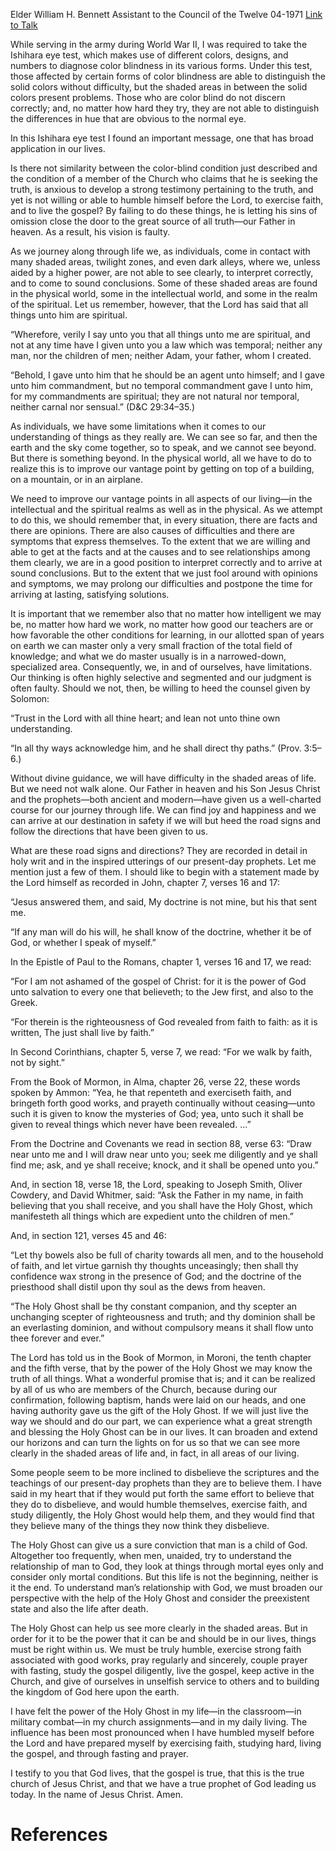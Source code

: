 Elder William H. Bennett
Assistant to the Council of the Twelve
04-1971
[Link to Talk](https://www.churchofjesuschrist.org/study/general-conference/1971/04/help-needed-in-the-shaded-areas?lang=eng)

While serving in the army during World War II, I was required to take the Ishihara eye test, which makes use of different colors, designs, and numbers to diagnose color blindness in its various forms. Under this test, those affected by certain forms of color blindness are able to distinguish the solid colors without difficulty, but the shaded areas in between the solid colors present problems. Those who are color blind do not discern correctly; and, no matter how hard they try, they are not able to distinguish the differences in hue that are obvious to the normal eye.

In this Ishihara eye test I found an important message, one that has broad application in our lives.

Is there not similarity between the color-blind condition just described and the condition of a member of the Church who claims that he is seeking the truth, is anxious to develop a strong testimony pertaining to the truth, and yet is not willing or able to humble himself before the Lord, to exercise faith, and to live the gospel? By failing to do these things, he is letting his sins of omission close the door to the great source of all truth—our Father in heaven. As a result, his vision is faulty.

As we journey along through life we, as individuals, come in contact with many shaded areas, twilight zones, and even dark alleys, where we, unless aided by a higher power, are not able to see clearly, to interpret correctly, and to come to sound conclusions. Some of these shaded areas are found in the physical world, some in the intellectual world, and some in the realm of the spiritual. Let us remember, however, that the Lord has said that all things unto him are spiritual.

“Wherefore, verily I say unto you that all things unto me are spiritual, and not at any time have I given unto you a law which was temporal; neither any man, nor the children of men; neither Adam, your father, whom I created.

“Behold, I gave unto him that he should be an agent unto himself; and I gave unto him commandment, but no temporal commandment gave I unto him, for my commandments are spiritual; they are not natural nor temporal, neither carnal nor sensual.” (D&C 29:34–35.)

As individuals, we have some limitations when it comes to our understanding of things as they really are. We can see so far, and then the earth and the sky come together, so to speak, and we cannot see beyond. But there is something beyond. In the physical world, all we have to do to realize this is to improve our vantage point by getting on top of a building, on a mountain, or in an airplane.

We need to improve our vantage points in all aspects of our living—in the intellectual and the spiritual realms as well as in the physical. As we attempt to do this, we should remember that, in every situation, there are facts and there are opinions. There are also causes of difficulties and there are symptoms that express themselves. To the extent that we are willing and able to get at the facts and at the causes and to see relationships among them clearly, we are in a good position to interpret correctly and to arrive at sound conclusions. But to the extent that we just fool around with opinions and symptoms, we may prolong our difficulties and postpone the time for arriving at lasting, satisfying solutions.

It is important that we remember also that no matter how intelligent we may be, no matter how hard we work, no matter how good our teachers are or how favorable the other conditions for learning, in our allotted span of years on earth we can master only a very small fraction of the total field of knowledge; and what we do master usually is in a narrowed-down, specialized area. Consequently, we, in and of ourselves, have limitations. Our thinking is often highly selective and segmented and our judgment is often faulty. Should we not, then, be willing to heed the counsel given by Solomon:

“Trust in the Lord with all thine heart; and lean not unto thine own understanding.

“In all thy ways acknowledge him, and he shall direct thy paths.” (Prov. 3:5–6.)

Without divine guidance, we will have difficulty in the shaded areas of life. But we need not walk alone. Our Father in heaven and his Son Jesus Christ and the prophets—both ancient and modern—have given us a well-charted course for our journey through life. We can find joy and happiness and we can arrive at our destination in safety if we will but heed the road signs and follow the directions that have been given to us.

What are these road signs and directions? They are recorded in detail in holy writ and in the inspired utterings of our present-day prophets. Let me mention just a few of them. I should like to begin with a statement made by the Lord himself as recorded in John, chapter 7, verses 16 and 17:

“Jesus answered them, and said, My doctrine is not mine, but his that sent me.

“If any man will do his will, he shall know of the doctrine, whether it be of God, or whether I speak of myself.”

In the Epistle of Paul to the Romans, chapter 1, verses 16 and 17, we read:

“For I am not ashamed of the gospel of Christ: for it is the power of God unto salvation to every one that believeth; to the Jew first, and also to the Greek.

“For therein is the righteousness of God revealed from faith to faith: as it is written, The just shall live by faith.”

In Second Corinthians, chapter 5, verse 7, we read: “For we walk by faith, not by sight.”

From the Book of Mormon, in Alma, chapter 26, verse 22, these words spoken by Ammon: “Yea, he that repenteth and exerciseth faith, and bringeth forth good works, and prayeth continually without ceasing—unto such it is given to know the mysteries of God; yea, unto such it shall be given to reveal things which never have been revealed. …”

From the Doctrine and Covenants we read in section 88, verse 63: “Draw near unto me and I will draw near unto you; seek me diligently and ye shall find me; ask, and ye shall receive; knock, and it shall be opened unto you.”

And, in section 18, verse 18, the Lord, speaking to Joseph Smith, Oliver Cowdery, and David Whitmer, said: “Ask the Father in my name, in faith believing that you shall receive, and you shall have the Holy Ghost, which manifesteth all things which are expedient unto the children of men.”

And, in section 121, verses 45 and 46:

“Let thy bowels also be full of charity towards all men, and to the household of faith, and let virtue garnish thy thoughts unceasingly; then shall thy confidence wax strong in the presence of God; and the doctrine of the priesthood shall distil upon thy soul as the dews from heaven.

“The Holy Ghost shall be thy constant companion, and thy scepter an unchanging scepter of righteousness and truth; and thy dominion shall be an everlasting dominion, and without compulsory means it shall flow unto thee forever and ever.”

The Lord has told us in the Book of Mormon, in Moroni, the tenth chapter and the fifth verse, that by the power of the Holy Ghost we may know the truth of all things. What a wonderful promise that is; and it can be realized by all of us who are members of the Church, because during our confirmation, following baptism, hands were laid on our heads, and one having authority gave us the gift of the Holy Ghost. If we will just live the way we should and do our part, we can experience what a great strength and blessing the Holy Ghost can be in our lives. It can broaden and extend our horizons and can turn the lights on for us so that we can see more clearly in the shaded areas of life and, in fact, in all areas of our living.

Some people seem to be more inclined to disbelieve the scriptures and the teachings of our present-day prophets than they are to believe them. I have said in my heart that if they would put forth the same effort to believe that they do to disbelieve, and would humble themselves, exercise faith, and study diligently, the Holy Ghost would help them, and they would find that they believe many of the things they now think they disbelieve.

The Holy Ghost can give us a sure conviction that man is a child of God. Altogether too frequently, when men, unaided, try to understand the relationship of man to God, they look at things through mortal eyes only and consider only mortal conditions. But this life is not the beginning, neither is it the end. To understand man’s relationship with God, we must broaden our perspective with the help of the Holy Ghost and consider the preexistent state and also the life after death.

The Holy Ghost can help us see more clearly in the shaded areas. But in order for it to be the power that it can be and should be in our lives, things must be right within us. We must be truly humble, exercise strong faith associated with good works, pray regularly and sincerely, couple prayer with fasting, study the gospel diligently, live the gospel, keep active in the Church, and give of ourselves in unselfish service to others and to building the kingdom of God here upon the earth.

I have felt the power of the Holy Ghost in my life—in the classroom—in military combat—in my church assignments—and in my daily living. The influence has been most pronounced when I have humbled myself before the Lord and have prepared myself by exercising faith, studying hard, living the gospel, and through fasting and prayer.

I testify to you that God lives, that the gospel is true, that this is the true church of Jesus Christ, and that we have a true prophet of God leading us today. In the name of Jesus Christ. Amen.

# References
